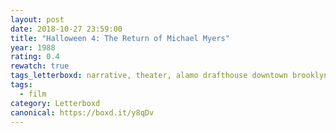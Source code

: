 ```yaml
---
layout: post 
date: 2018-10-27 23:59:00
title: "Halloween 4: The Return of Michael Myers"
year: 1988
rating: 0.4
rewatch: true
tags_letterboxd: narrative, theater, alamo drafthouse downtown brooklyn, NYC, dismember the alamo, robtober
tags:
  - film
category: Letterboxd
canonical: https://boxd.it/y8qDv
---
```

